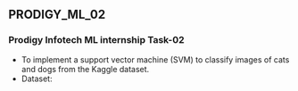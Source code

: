 ## PRODIGY_ML_02
### **Prodigy Infotech ML internship Task-02**
- To implement a support vector machine (SVM) to classify images of cats and dogs from the Kaggle dataset.
- Dataset: 

